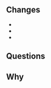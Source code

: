 ## Changes

-
-
- <!-- if this updates styles, does it update the cachebuster string? https://github.com/INN/inn/blob/6c2e9ba/functions.php#L48 -->

<!-- relevant screenshot here -->

## Questions

<!-- prompts for feedback from reviewers -->

## Why

<!-- who requested change, where? Is there a ticket URL or number for it? -->
